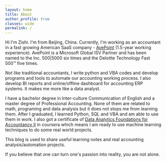 ```yaml
---
layout: home
title: About
author_profile: true
classes: wide
permalink: /
---
```


Hi I'm Zishi. I'm from Beijing, China. Currently, I'm working as an accountant in a fast growing American SaaS company - [AvePoint](https://www.avepoint.com/about/) (1.5-year working experience). AvePoint is a Microsoft Global ISV Partner and has been named to the Inc. 500|5000 six times and the Deloitte Technology Fast 500™ five times.

Not like traditional accountants, I write python and VBA codes and develop programs and tools to automate our accounting working process. I also develop BI reports and online/offline dashboard for accounting ERP systems. It makes me more like a data analyst.

I have a bachelor degree in Inter-culture Communication of English and a master degree of Professional Accounting. None of them are related to math, programing and data analysis but it does not stops me from learning them. After I graduated, I learned Python, SQL and VBA and am able to use them in work. I also got a certificate of [Data Analytics Foundations for Accountancy II](https://www.coursera.org/account/accomplishments/certificate/RK83Y97QPK8G) in coursera which means I am ready to use machine learning techniques to do some real world projects.

This blog is used to share useful learning notes and real accounting analysis/automation projects.

If you believe that one can turn one's passion into reality, you are not alone.
